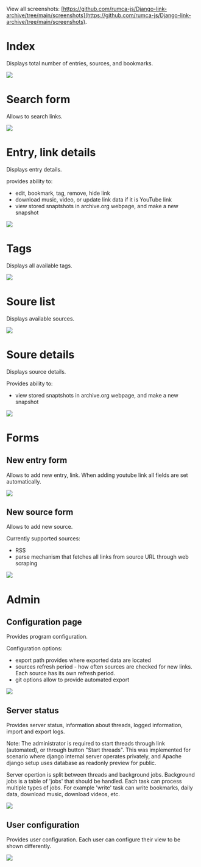 View all screenshots: [https://github.com/rumca-js/Django-link-archive/tree/main/screenshots](https://github.com/rumca-js/Django-link-archive/tree/main/screenshots).

# Index

Displays total number of entries, sources, and bookmarks.

![](https://raw.githubusercontent.com/rumca-js/Django-link-archive/main/screenshots/index.PNG)

# Search form

Allows to search links.

![](https://raw.githubusercontent.com/rumca-js/Django-link-archive/main/screenshots/search_form.PNG)

# Entry, link details

Displays entry details.

provides ability to:
 - edit, bookmark, tag, remove, hide link
 - download music, video, or update link data if it is YouTube link
 - view stored snaptshots in archive.org webpage, and make a new snapshot

![](https://raw.githubusercontent.com/rumca-js/Django-link-archive/main/screenshots/entry_details.PNG)

# Tags

Displays all available tags.

![](https://raw.githubusercontent.com/rumca-js/Django-link-archive/main/screenshots/tag_view.PNG)

# Soure list

Displays available sources.

![](https://raw.githubusercontent.com/rumca-js/Django-link-archive/main/screenshots/source_list.PNG)

# Soure details

Displays source details.

Provides ability to:
 - view stored snaptshots in archive.org webpage, and make a new snapshot

![](https://raw.githubusercontent.com/rumca-js/Django-link-archive/main/screenshots/source_details.PNG)

# Forms

## New entry form

Allows to add new entry, link. When adding youtube link all fields are set automatically.

![](https://raw.githubusercontent.com/rumca-js/Django-link-archive/main/screenshots/entry_new.PNG)

## New source form

Allows to add new source.

Currently supported sources:
 - RSS
 - parse mechanism that fetches all links from source URL through web scraping

![](https://raw.githubusercontent.com/rumca-js/Django-link-archive/main/screenshots/search_form.PNG)

# Admin

## Configuration page

Provides program configuration.

Configuration options:
 - export path provides where exported data are located
 - sources refresh period - how often sources are checked for new links. Each source has its own refresh period.
 - git options allow to provide automated export

![](https://raw.githubusercontent.com/rumca-js/Django-link-archive/main/screenshots/configuration_page.PNG)

## Server status

Provides server status, information about threads, logged information, import and export logs.

Note: The administrator is required to start threads through link (automated), or through button "Start threads". This was implemented for scenario where django internal server operates privately, and Apache django setup uses database as readonly preview for public.

Server opertion is split between threads and background jobs. Background jobs is a table of 'jobs' that should be handled. Each task can process multiple types of jobs. For example 'write' task can write bookmarks, daily data, download music, download videos, etc.

![](https://raw.githubusercontent.com/rumca-js/Django-link-archive/main/screenshots/server_status.PNG)

## User configuration

Provides user configuration. Each user can configure their view to be shown differently.

![](https://raw.githubusercontent.com/rumca-js/Django-link-archive/main/screenshots/user_configuration_page.PNG)
